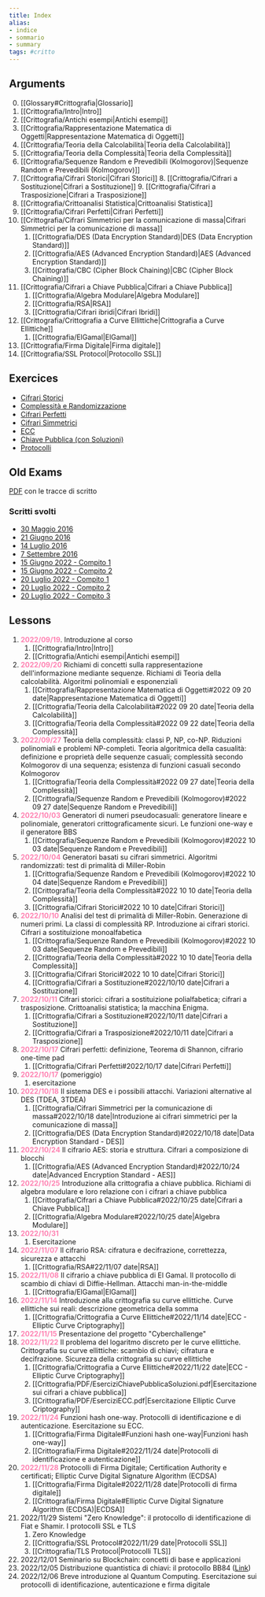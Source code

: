 ```yaml
---
title: Index
alias:
- indice
- sommario
- summary
tags: #critto
---
```

## Arguments
0. [[Glossary#Crittografia|Glossario]]
1. [[Crittografia/Intro|Intro]]
2. [[Crittografia/Antichi esempi|Antichi esempi]]
3. [[Crittografia/Rappresentazione Matematica di Oggetti|Rappresentazione Matematica di Oggetti]]
4. [[Crittografia/Teoria della Calcolabilità|Teoria della Calcolabilità]]
5. [[Crittografia/Teoria della Complessità|Teoria della Complessità]]
6. [[Crittografia/Sequenze Random e Prevedibili (Kolmogorov)|Sequenze Random e Prevedibili (Kolmogorov)]]
7. [[Crittografia/Cifrari Storici|Cifrari Storici]]
	8. [[Crittografia/Cifrari a Sostituzione|Cifrari a Sostituzione]]
	9. [[Crittografia/Cifrari a Trasposizione|Cifrari a Trasposizione]]
8. [[Crittografia/Crittoanalisi Statistica|Crittoanalisi Statistica]]
9. [[Crittografia/Cifrari Perfetti|Cifrari Perfetti]] 
10. [[Crittografia/Cifrari Simmetrici per la comunicazione di massa|Cifrari Simmetrici per la comunicazione di massa]]
	1. [[Crittografia/DES (Data Encryption Standard)|DES (Data Encryption Standard)]]
	2. [[Crittografia/AES (Advanced Encryption Standard)|AES (Advanced Encryption Standard)]]
	3. [[Crittografia/CBC (Cipher Block Chaining)|CBC (Cipher Block Chaining)]]
11. [[Crittografia/Cifrari a Chiave Pubblica|Cifrari a Chiave Pubblica]]
	1. [[Crittografia/Algebra Modulare|Algebra Modulare]]
	2. [[Crittografia/RSA|RSA]]
	3. [[Crittografia/Cifrari ibridi|Cifrari Ibridi]]
12. [[Crittografia/Crittografia a Curve Ellittiche|Crittografia a Curve Ellittiche]]
	1. [[Crittografia/ElGamal|ElGamal]]
13. [[Crittografia/Firma Digitale|Firma digitale]] 
14. [[Crittografia/SSL Protocol|Protocollo SSL]]
## Exercices
- [Cifrari Storici](https://drive.google.com/file/d/1Bq_LB4TM0r0Nptn9_3ZkxcJqOB0i5XfL/view?usp=sharing)
- [Complessità e Randomizzazione](https://drive.google.com/file/d/1C6Q5x8BTFSJL5zrQHepNNgMzU7a3EEpL/view?usp=sharing)
- [Cifrari Perfetti](https://drive.google.com/file/d/1CFbsE-BErSJ6JDe29nMZIDmGAkaqolf3/view?usp=sharing)
- [Cifrari Simmetrici](https://drive.google.com/file/d/1CCcgR5w7tGPmIYF3eMxPw1Vwk2FAjL4N/view?usp=sharing)
- [ECC](https://drive.google.com/file/d/1BzDggmCmv9upaUsn7Ts1oQ7EV_SVPfBY/view?usp=sharing)
- [Chiave Pubblica (con Soluzioni)](https://drive.google.com/file/d/1Br8C7f8WthwYG3JF9TiFKUdpWoeqLo1H/view?usp=sharing)
- [Protocolli](https://drive.google.com/file/d/1Brn8gBEQy8uyFs51Fn0b0r-ClfAAW9YQ/view?usp=sharing)
## Old Exams
[PDF](https://drive.google.com/file/d/1BqBmeTPsyC8MJeuALffHRVOtnlc9kg4q/view?usp=sharing) con le tracce di scritto
### Scritti svolti
- [30 Maggio 2016](https://drive.google.com/file/d/1dXaLj97VCmtSdt8CiO5kXBTtvGg-D8Sd/view?usp=sharing)
- [21 Giugno 2016](https://drive.google.com/file/d/1rB8_HuG4tyLqIk0xa68GZ5ScmNh9JbQL/view?usp=share_link)
- [14 Luglio 2016](https://drive.google.com/file/d/17JoZb3HrEf0hqIk7YPoy5WY6gurLhJpS/view?usp=sharing)
- [7 Settembre 2016](https://drive.google.com/file/d/19X8MdhrX1EOxoQvXu79GKyPlhnm_fHYN/view?usp=sharing)
- [15 Giugno 2022 - Compito 1](https://drive.google.com/file/d/1NKten4pRxj8hl1ir0xoMIeo9BJk3cxvf/view?usp=sharing)
- [15 Giugno 2022 - Compito 2](https://drive.google.com/file/d/1XWaRCUIPfh7sbxzt3TtdH5ziQpoO0EzL/view?usp=sharing)
- [20 Luglio 2022 - Compito 1](https://drive.google.com/file/d/1VcZbU_f65W9gMHUI556caKSkJf2TgdtU/view?usp=sharing)
- [20 Luglio 2022 - Compito 2](https://drive.google.com/file/d/1YcxMGqlrC5VIHEyTGq65dVyry0a013GX/view?usp=share_link)
- [20 Luglio 2022 - Compito 3](https://drive.google.com/file/d/1XAwOsl94gOMfALbVEWvCr_xEUkSInKby/view?usp=sharing)
## Lessons
1. <span style="color:#ff82b2"><b>2022/09/19</b></span>.
	Introduzione al corso
	1. [[Crittografia/Intro|Intro]]
	2. [[Crittografia/Antichi esempi|Antichi esempi]]
2. <span style="color:#ff82b2"><b>2022/09/20</b></span>
	Richiami di concetti sulla rappresentazione dell'informazione mediante sequenze. Richiami di Teoria della calcolabilità. Algoritmi polinomiali e esponenziali
	1. [[Crittografia/Rappresentazione Matematica di Oggetti#2022 09 20 date|Rappresentazione Matematica di Oggetti]]
	2. [[Crittografia/Teoria della Calcolabilità#2022 09 20 date|Teoria della Calcolabilità]]
	3. [[Crittografia/Teoria della Complessità#2022 09 22 date|Teoria della Complessità]]
3. <span style="color:#ff82b2"><b>2022/09/27</b></span>
	Teoria della complessità: classi P, NP, co-NP. Riduzioni polinomiali e problemi NP-completi. Teoria algoritmica della casualità: definizione e proprietà delle sequenze casuali; complessità secondo Kolmogorov di una sequenza; esistenza di funzioni casuali secondo Kolmogorov
	1. [[Crittografia/Teoria della Complessità#2022 09 27 date|Teoria della Complessità]]
	2. [[Crittografia/Sequenze Random e Prevedibili (Kolmogorov)#2022 09 27 date|Sequenze Random e Prevedibili]]
4. <span style="color:#ff82b2"><b>2022/10/03</b></span>
	Generatori di numeri pseudocasuali: generatore lineare e polinomiale, generatori crittograficamente sicuri. Le funzioni one-way e il generatore BBS
	1. [[Crittografia/Sequenze Random e Prevedibili (Kolmogorov)#2022 10 03 date|Sequenze Random e Prevedibili]]
5. <span style="color:#ff82b2"><b>2022/10/04</b></span>
	Generatori basati su cifrari simmetrici. Algoritmi randomizzati: test di primalità di Miller-Robin
	1. [[Crittografia/Sequenze Random e Prevedibili (Kolmogorov)#2022 10 04 date|Sequenze Random e Prevedibili]]
	2. [[Crittografia/Teoria della Complessità#2022 10 10 date|Teoria della Complessità]]
	3. [[Crittografia/Cifrari Storici#2022 10 10 date|Cifrari Storici]]
6. <span style="color:#ff82b2"><b>2022/10/10</b></span>
	Analisi del test di primalità di Miller-Robin. Generazione di numeri primi. La classi di complessità RP. Introduzione ai cifrari storici. Cifrari a sostituizione monoalfabetica
	1. [[Crittografia/Sequenze Random e Prevedibili (Kolmogorov)#2022 10 03 date|Sequenze Random e Prevedibili]]
	2. [[Crittografia/Teoria della Complessità#2022 10 10 date|Teoria della Complessità]]
	3. [[Crittografia/Cifrari Storici#2022 10 10 date|Cifrari Storici]]
	4. [[Crittografia/Cifrari a Sostituzione#2022/10/10 date|Cifrari a Sostituzione]]
7. <span style="color:#ff82b2"><b>2022/10/11</b></span>
	Cifrari storici: cifrari a sostituizione polialfabetica; cifrari a trasposizione. Crittoanalisi statistica; la macchina Enigma.
	1. [[Crittografia/Cifrari a Sostituzione#2022/10/11 date|Cifrari a Sostituzione]]
	2. [[Crittografia/Cifrari a Trasposizione#2022/10/11 date|Cifrari a Trasposizione]]
8. <span style="color:#ff82b2"><b>2022/10/17</b></span>
	Cifrari perfetti: definizione, Teorema di Shannon, cifrario one-time pad
	1. [[Crittografia/Cifrari Perfetti#2022/10/17 date|Cifrari Perfetti]]
9.  <span style="color:#ff82b2"><b>2022/10/17</b></span> (pomeriggio)
	1. esercitazione
10. <span style="color:#ff82b2"><b>2022/10/18</b></span>
	Il sistema DES e i possibili attacchi. Variazioni alternative al DES (TDEA, 3TDEA)
	1. [[Crittografia/Cifrari Simmetrici per la comunicazione di massa#2022/10/18 date|Introduzione ai cifrari simmetrici per la comunicazione di massa]]
	2. [[Crittografia/DES (Data Encryption Standard)#2022/10/18 date|Data Encryption Standard - DES]]
11. <span style="color:#ff82b2"><b>2022/10/24</b></span>
	Il cifrario AES: storia e struttura. Cifrari a composizione di blocchi
	1. [[Crittografia/AES (Advanced Encryption Standard)#2022/10/24 date|Advanced Encryption Standard - AES]]
12. <span style="color:#ff82b2"><b>2022/10/25</b></span>
	Introduzione alla crittografia a chiave pubblica. Richiami di algebra modulare e loro relazione con i cifrari a chiave pubblica
	1. [[Crittografia/Cifrari a Chiave Pubblica#2022/10/25 date|Cifrari a Chiave Pubblica]]
	2. [[Crittografia/Algebra Modulare#2022/10/25 date|Algebra Modulare]]
13. <span style="color:#ff82b2"><b>2022/10/31</b></span>
	1. Esercitazione
14. <span style="color:#ff82b2"><b>2022/11/07</b></span>
	Il cifrario RSA: cifratura e decifrazione, correttezza, sicurezza e attacchi
	1. [[Crittografia/RSA#22/11/07 date|RSA]]
15. <span style="color:#ff82b2"><b>2022/11/08</b></span>
	Il cifrario a chiave pubblica di El Gamal. Il protocollo di scambio di chiavi di Diffie-Hellman. Attacchi man-in-the-middle
	1. [[Crittografia/ElGamal|ElGamal]]
16. <span style="color:#ff82b2"><b>2022/11/14</b></span>
	Introduzione alla crittografia su curve ellittiche. Curve ellittiche sui reali: descrizione geometrica della somma
	1. [[Crittografia/Crittografia a Curve Ellittiche#2022/11/14 date|ECC - Elliptic Curve Criptography]]
17. <span style="color:#ff82b2"><b>2022/11/15</b></span>
	Presentazione del progetto "Cyberchallenge"
18. <span style="color:#ff82b2"><b>2022/11/22</b></span>
	Il problema del logaritmo discreto per le curve ellittiche. Crittografia su curve ellittiche: scambio di chiavi; cifratura e decifrazione. Sicurezza della crittografia su curve ellittiche
	1. [[Crittografia/Crittografia a Curve Ellittiche#2022/11/22 date|ECC - Elliptic Curve Criptography]]
	2. [[Crittografia/PDF/EserciziChiavePubblicaSoluzioni.pdf|Esercitazione sui cifrari a chiave pubblica]]
	3. [[Crittografia/PDF/EserciziECC.pdf|Esercitazione Elliptic Curve Criptography]]
19. <span style="color:#ff82b2"><b>2022/11/24</b></span>
	Funzioni hash one-way. Protocolli di identificazione e di autenticazione. Esercitazione su ECC.
	1. [[Crittografia/Firma Digitale#Funzioni hash one-way|Funzioni hash one-way]]
	2. [[Crittografia/Firma Digitale#2022/11/24 date|Protocolli di identificazione e autenticazione]]
20. <span style="color:#ff82b2"><b>2022/11/28</b></span>
	Protocolli di Firma Digitale; Certification Authority e certificati; Elliptic Curve Digital Signature Algorithm (ECDSA)
	1. [[Crittografia/Firma Digitale#2022/11/28 date|Protocolli di firma digitale]]
	2. [[Crittografia/Firma Digitale#Elliptic Curve Digital Signature Algorithm (ECDSA)|ECDSA]]
21. 2022/11/29
	Sistemi "Zero Knowledge": il protocollo di identificazione di Fiat e Shamir. I protocolli SSL e TLS
	1. Zero Knowledge
	2. [[Crittografia/SSL Protocol#2022/11/29 date|Protocolli SSL]]
	3. [[Crittografia/TLS Protocol|Protocolli TLS]]
22. 2022/12/01
	Seminario su Blockchain: concetti di base e applicazioni
23. 2022/12/05
	Distribuzione quantistica di chiavi: il protocollo BB84 ([Link](http://pages.di.unipi.it/bernasconi/CRI/IEEESpectrum.pdf))
24. 2022/12/06
	Breve introduzione al Quantum Computing. Esercitazione sui protocolli di identificazione, autenticazione e firma digitale
